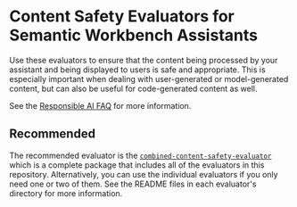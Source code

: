 # Content Safety Evaluators for Semantic Workbench Assistants

Use these evaluators to ensure that the content being processed by your assistant and being displayed to users is safe and appropriate. This is especially important when dealing with user-generated or model-generated content, but can also be useful for code-generated content as well.

See the [Responsible AI FAQ](../../../RESPONSIBLE_AI_FAQ.md) for more information.

## Recommended

The recommended evaluator is the [`combined-content-safety-evaluator`](./content_safety/README.md) which is a complete package that includes all of the evaluators in this repository. Alternatively, you can use the individual evaluators if you only need one or two of them. See the README files in each evaluator's directory for more information.
